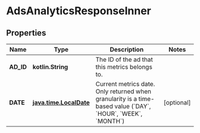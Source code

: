 
# AdsAnalyticsResponseInner

## Properties
| Name | Type | Description | Notes |
| ------------ | ------------- | ------------- | ------------- |
| **AD_ID** | **kotlin.String** | The ID of the ad that this metrics belongs to. |  |
| **DATE** | [**java.time.LocalDate**](java.time.LocalDate.md) | Current metrics date. Only returned when granularity is a time-based value (&#x60;DAY&#x60;, &#x60;HOUR&#x60;, &#x60;WEEK&#x60;, &#x60;MONTH&#x60;) |  [optional] |




